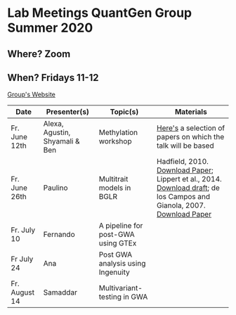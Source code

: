 # Lab Meetings QuantGen Group Summer 2020

## Where? Zoom

## When? Fridays 11-12

[Group's Website](http://quantgen.github.io/)

| Date           | Presenter(s)     |  Topic(s)        |  Materials    |
| -------------  | ---------------- | ---------------- | ------------- |
Fr. June 12th | Alexa, Agustin, Shyamali & Ben | Methylation workshop | [Here's](https://www.dropbox.com/s/sh6wp78vmom847n/intro_to_methylation.zip?dl=0) a selection of papers on which the talk will be based|
Fr. June 26th | Paulino | Multitrait models in BGLR | Hadfield, 2010. [Download Paper](https://www.jstatsoft.org/article/view/v033i02); Lippert et al., 2014. [Download draft](http://europepmc.org/article/PPR/ppr7019); de los Campos and Gianola, 2007. [Download Paper](https://www.ncbi.nlm.nih.gov/pmc/articles/PMC2682801/)|
Fr. July 10 | Fernando | A pipeline for post-GWA using GTEx |  |
 Fr July 24 | Ana | Post GWA analysis using Ingenuity |  |
Fr. August 14 | Samaddar | Multivariant-testing in GWA | |
